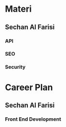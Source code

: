 # Materi
## Sechan Al Farisi
### API
### SEO
### Security

# Career Plan
## Sechan Al Farisi
### Front End Development